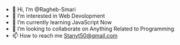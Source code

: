 - 👋 Hi, I’m @Ragheb-Smari
- 👀 I’m interested in Web Devolopment
- 🌱 I’m currently learning JavaScript Now 
- 💞️ I’m looking to collaborate on Anything Related to Programming
- 📫 How to reach me Stanyt50@gmail.com

<!---
Ragheb-work/Ragheb-work is a ✨ special ✨ repository because its `README.md` (this file) appears on your GitHub profile.
You can click the Preview link to take a look at your changes.
--->
